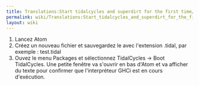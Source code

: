 ```yaml
---
title: Translations:Start tidalcycles and superdirt for the first time/10/fr
permalink: wiki/Translations:Start_tidalcycles_and_superdirt_for_the_first_time/10/fr/
layout: wiki
---
```


1.  Lancez Atom
2.  Créez un nouveau fichier et sauvegardez le avec l'extension .tidal,
    par exemple : test.tidal
3.  Ouvez le menu Packages et sélectionnez TidalCycles -&gt; Boot
    TidalCycles. Une petite fenêtre va s'ouvrir en bas d'Atom et va
    afficher du texte pour confirmer que l'interpréteur GHCi est en
    cours d'exécution.
